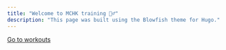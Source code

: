 ```yaml
---
title: "Welcome to MCHK training 🏋️‍♂️"
description: "This page was built using the Blowfish theme for Hugo."
---
```



<div class="flex px-4 py-2 mb-8 text-base rounded-md bg-primary-100 dark:bg-primary-900">
  <!-- <span class="flex items-center ltr:pr-3 rtl:pl-3 text-primary-400">
    {{< icon "triangle-exclamation" >}}
  </span> -->
  <span class="flex items-center justify-between grow dark:text-neutral-300">
    <!-- <span class="prose dark:prose-invert">Need some motivation? watch the video. Ready? &rarr; </span> -->
    <a 
    href="/wods" 
    id="switch-layout-button" 
    class="px-4!text-neutral!no-underline rounded-md bg-primary-600 hover:!bg-primary-500 dark:bg-primary-800 dark:hover:!bg-primary-700"
    >
    Go to workouts
    </a>
  </span>
</div>


<!-- ```node
npx blowfish-tools
```   -->
